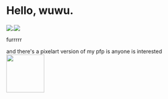 # Hello, wuwu.

<a href="https://github.com/lyrapuff">
  <img align="center" src="https://github-readme-stats.vercel.app/api?username=lyrapuff&show_icons=true&theme=dracula&custom_title=How%20fluffy%20I%20was&count_private=true&hide_border=true&hide=stars" />
</a>
<a href="https://github.com/lyrapuff">
  <img align="center" src="https://github-readme-stats.vercel.app/api/top-langs/?username=lyrapuff&langs_count=8&theme=dracula&layout=compact&hide_border=true&count_private=true" />
</a>

furrrrr

and there's a pixelart version of my pfp is anyone is interested
<img src="https://sun1-93.userapi.com/oFjOIVezqdso4lnj_keorrBNDOb6M7RNM-yduA/TvvwVeppOu8.jpg" align="left" height="100" width="100">
